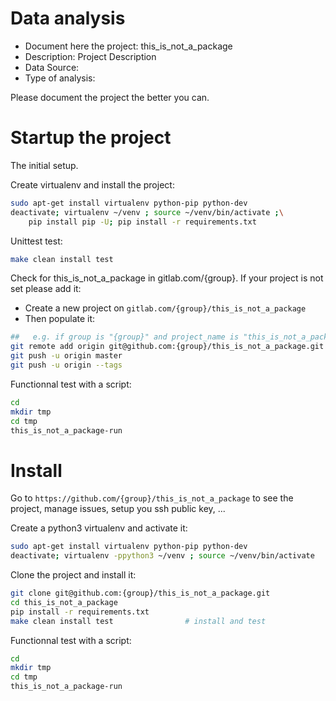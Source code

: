 # Data analysis
- Document here the project: this_is_not_a_package
- Description: Project Description
- Data Source:
- Type of analysis:

Please document the project the better you can.

# Startup the project

The initial setup.

Create virtualenv and install the project:
```bash
sudo apt-get install virtualenv python-pip python-dev
deactivate; virtualenv ~/venv ; source ~/venv/bin/activate ;\
    pip install pip -U; pip install -r requirements.txt
```

Unittest test:
```bash
make clean install test
```

Check for this_is_not_a_package in gitlab.com/{group}.
If your project is not set please add it:

- Create a new project on `gitlab.com/{group}/this_is_not_a_package`
- Then populate it:

```bash
##   e.g. if group is "{group}" and project_name is "this_is_not_a_package"
git remote add origin git@github.com:{group}/this_is_not_a_package.git
git push -u origin master
git push -u origin --tags
```

Functionnal test with a script:

```bash
cd
mkdir tmp
cd tmp
this_is_not_a_package-run
```

# Install

Go to `https://github.com/{group}/this_is_not_a_package` to see the project, manage issues,
setup you ssh public key, ...

Create a python3 virtualenv and activate it:

```bash
sudo apt-get install virtualenv python-pip python-dev
deactivate; virtualenv -ppython3 ~/venv ; source ~/venv/bin/activate
```

Clone the project and install it:

```bash
git clone git@github.com:{group}/this_is_not_a_package.git
cd this_is_not_a_package
pip install -r requirements.txt
make clean install test                # install and test
```
Functionnal test with a script:

```bash
cd
mkdir tmp
cd tmp
this_is_not_a_package-run
```
